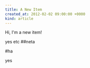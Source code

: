 ```yaml
---
title: A New Item
created_at: 2012-02-02 09:00:00 +0000
kind: article
---
```


Hi, I'm a new item!


<!-- more -->


yes
etc
##neta

#ha

yes

